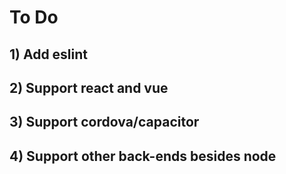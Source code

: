 # To Do
## 1) Add eslint
## 2) Support react and vue
## 3) Support cordova/capacitor
## 4) Support other back-ends besides node